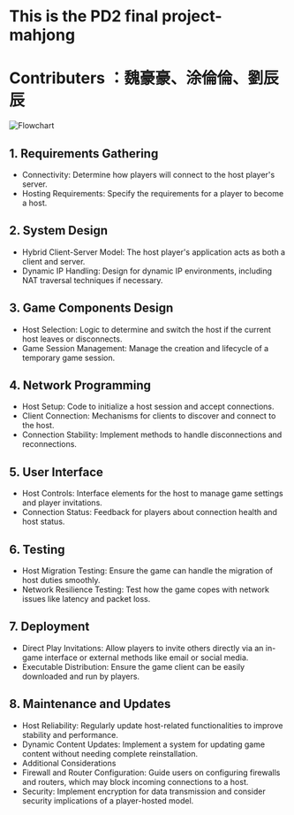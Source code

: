 # This is the PD2 final project-mahjong
# Contributers ：魏豪豪、涂倫倫、劉辰辰
![Flowchart]([https://example.com/flowchart.png](https://cdn.discordapp.com/attachments/1249350463451566261/1252358039605088308/Untitled.pdf?ex=6671ecd0&is=66709b50&hm=605c6716d90738b547467f3916d1ad4f31263bf1945686bdbc5768008dd4ab1d&) "Flowchart")

## 1. Requirements Gathering
* Connectivity: Determine how players will connect to the host player's server.
* Hosting Requirements: Specify the requirements for a player to become a host.
## 2. System Design
* Hybrid Client-Server Model: The host player's application acts as both a client and server.
* Dynamic IP Handling: Design for dynamic IP environments, including NAT traversal techniques if necessary.
## 3. Game Components Design
* Host Selection: Logic to determine and switch the host if the current host leaves or disconnects.
* Game Session Management: Manage the creation and lifecycle of a temporary game session.
## 4. Network Programming
* Host Setup: Code to initialize a host session and accept connections.
* Client Connection: Mechanisms for clients to discover and connect to the host.
* Connection Stability: Implement methods to handle disconnections and reconnections.
## 5. User Interface
* Host Controls: Interface elements for the host to manage game settings and player invitations.
* Connection Status: Feedback for players about connection health and host status.
## 6. Testing
* Host Migration Testing: Ensure the game can handle the migration of host duties smoothly.
* Network Resilience Testing: Test how the game copes with network issues like latency and packet loss.
## 7. Deployment
* Direct Play Invitations: Allow players to invite others directly via an in-game interface or external methods like email or social media.
* Executable Distribution: Ensure the game client can be easily downloaded and run by players.
## 8. Maintenance and Updates
* Host Reliability: Regularly update host-related functionalities to improve stability and performance.
* Dynamic Content Updates: Implement a system for updating game content without needing complete reinstallation.
* Additional Considerations
* Firewall and Router Configuration: Guide users on configuring firewalls and routers, which may block incoming connections to a host.
* Security: Implement encryption for data transmission and consider security implications of a player-hosted model.
